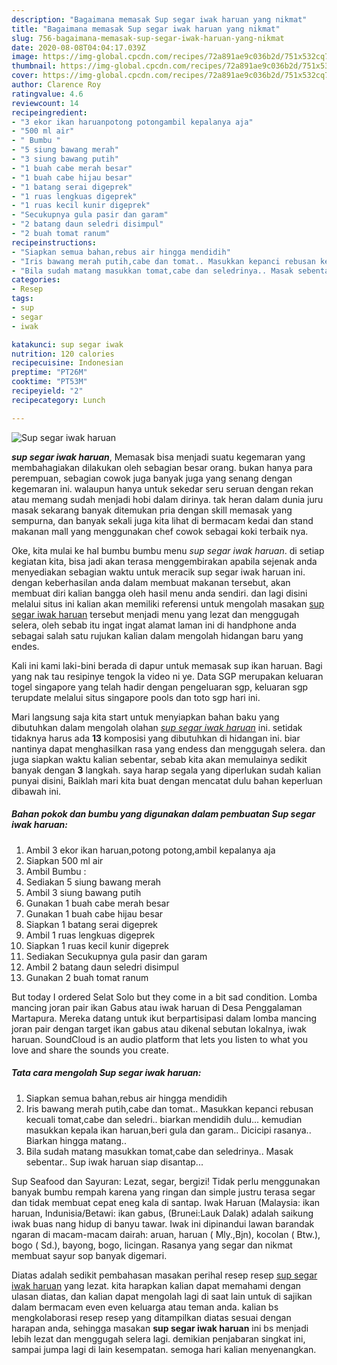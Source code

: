 ```yaml
---
description: "Bagaimana memasak Sup segar iwak haruan yang nikmat"
title: "Bagaimana memasak Sup segar iwak haruan yang nikmat"
slug: 756-bagaimana-memasak-sup-segar-iwak-haruan-yang-nikmat
date: 2020-08-08T04:04:17.039Z
image: https://img-global.cpcdn.com/recipes/72a891ae9c036b2d/751x532cq70/sup-segar-iwak-haruan-foto-resep-utama.jpg
thumbnail: https://img-global.cpcdn.com/recipes/72a891ae9c036b2d/751x532cq70/sup-segar-iwak-haruan-foto-resep-utama.jpg
cover: https://img-global.cpcdn.com/recipes/72a891ae9c036b2d/751x532cq70/sup-segar-iwak-haruan-foto-resep-utama.jpg
author: Clarence Roy
ratingvalue: 4.6
reviewcount: 14
recipeingredient:
- "3 ekor ikan haruanpotong potongambil kepalanya aja"
- "500 ml air"
- " Bumbu "
- "5 siung bawang merah"
- "3 siung bawang putih"
- "1 buah cabe merah besar"
- "1 buah cabe hijau besar"
- "1 batang serai digeprek"
- "1 ruas lengkuas digeprek"
- "1 ruas kecil kunir digeprek"
- "Secukupnya gula pasir dan garam"
- "2 batang daun seledri disimpul"
- "2 buah tomat ranum"
recipeinstructions:
- "Siapkan semua bahan,rebus air hingga mendidih"
- "Iris bawang merah putih,cabe dan tomat.. Masukkan kepanci rebusan kecuali tomat,cabe dan seledri.. biarkan mendidih dulu... kemudian masukkan kepala ikan haruan,beri gula dan garam.. Dicicipi rasanya.. Biarkan hingga matang.."
- "Bila sudah matang masukkan tomat,cabe dan seledrinya.. Masak sebentar.. Sup iwak haruan siap disantap..."
categories:
- Resep
tags:
- sup
- segar
- iwak

katakunci: sup segar iwak 
nutrition: 120 calories
recipecuisine: Indonesian
preptime: "PT26M"
cooktime: "PT53M"
recipeyield: "2"
recipecategory: Lunch

---
```



![Sup segar iwak haruan](https://img-global.cpcdn.com/recipes/72a891ae9c036b2d/751x532cq70/sup-segar-iwak-haruan-foto-resep-utama.jpg)

<b><i>sup segar iwak haruan</i></b>, Memasak bisa menjadi suatu kegemaran yang membahagiakan dilakukan oleh sebagian besar orang. bukan hanya para perempuan, sebagian cowok juga banyak juga yang senang dengan kegemaran ini. walaupun hanya untuk sekedar seru seruan dengan rekan atau memang sudah menjadi hobi dalam dirinya. tak heran dalam dunia juru masak sekarang banyak ditemukan pria dengan skill memasak yang sempurna, dan banyak sekali juga kita lihat di bermacam kedai dan stand makanan mall yang menggunakan chef cowok sebagai koki terbaik nya.

Oke, kita mulai ke hal bumbu bumbu menu <i>sup segar iwak haruan</i>. di setiap kegiatan kita, bisa jadi akan terasa menggembirakan apabila sejenak anda menyediakan sebagian waktu untuk meracik sup segar iwak haruan ini. dengan keberhasilan anda dalam membuat makanan tersebut, akan membuat diri kalian bangga oleh hasil menu anda sendiri. dan lagi disini melalui situs ini kalian akan memiliki referensi untuk mengolah masakan <u>sup segar iwak haruan</u> tersebut menjadi menu yang lezat dan menggugah selera, oleh sebab itu ingat ingat alamat laman ini di handphone anda sebagai salah satu rujukan kalian dalam mengolah hidangan baru yang endes.

Kali ini kami laki-bini berada di dapur untuk memasak sup ikan haruan. Bagi yang nak tau resipinye tengok la video ni ye. Data SGP merupakan keluaran togel singapore yang telah hadir dengan pengeluaran sgp, keluaran sgp terupdate melalui situs singapore pools dan toto sgp hari ini.


Mari langsung saja kita start untuk menyiapkan bahan baku yang dibutuhkan dalam mengolah olahan <u><i>sup segar iwak haruan</i></u> ini. setidak tidaknya harus ada <b>13</b> komposisi yang dibutuhkan di hidangan ini. biar nantinya dapat menghasilkan rasa yang endess dan menggugah selera. dan juga siapkan waktu kalian sebentar, sebab kita akan memulainya sedikit banyak dengan <b>3</b> langkah. saya harap segala yang diperlukan sudah kalian punyai disini, Baiklah mari kita buat dengan mencatat dulu bahan keperluan dibawah ini.

<!--inarticleads1-->

##### Bahan pokok dan bumbu yang digunakan dalam pembuatan Sup segar iwak haruan:

1. Ambil 3 ekor ikan haruan,potong potong,ambil kepalanya aja
1. Siapkan 500 ml air
1. Ambil  Bumbu :
1. Sediakan 5 siung bawang merah
1. Ambil 3 siung bawang putih
1. Gunakan 1 buah cabe merah besar
1. Gunakan 1 buah cabe hijau besar
1. Siapkan 1 batang serai digeprek
1. Ambil 1 ruas lengkuas digeprek
1. Siapkan 1 ruas kecil kunir digeprek
1. Sediakan Secukupnya gula pasir dan garam
1. Ambil 2 batang daun seledri disimpul
1. Gunakan 2 buah tomat ranum


But today I ordered Selat Solo but they come in a bit sad condition. Lomba mancing joran pair ikan Gabus atau iwak haruan di Desa Penggalaman Martapura. Mereka datang untuk ikut berpartisipasi dalam lomba mancing joran pair dengan target ikan gabus atau dikenal sebutan lokalnya, iwak haruan. SoundCloud is an audio platform that lets you listen to what you love and share the sounds you create. 

<!--inarticleads2-->

##### Tata cara mengolah Sup segar iwak haruan:

1. Siapkan semua bahan,rebus air hingga mendidih
1. Iris bawang merah putih,cabe dan tomat.. Masukkan kepanci rebusan kecuali tomat,cabe dan seledri.. biarkan mendidih dulu... kemudian masukkan kepala ikan haruan,beri gula dan garam.. Dicicipi rasanya.. Biarkan hingga matang..
1. Bila sudah matang masukkan tomat,cabe dan seledrinya.. Masak sebentar.. Sup iwak haruan siap disantap...


Sup Seafood dan Sayuran: Lezat, segar, bergizi! Tidak perlu menggunakan banyak bumbu rempah karena yang ringan dan simple justru terasa segar dan tidak membuat cepat eneg kala di santap. Iwak Haruan (Malaysia: ikan haruan, Indunisia/Betawi: ikan gabus, (Brunei:Lauk Dalak) adalah saikung iwak buas nang hidup di banyu tawar. Iwak ini dipinandui lawan barandak ngaran di macam-macam dairah: aruan, haruan ( Mly.,Bjn), kocolan ( Btw.), bogo ( Sd.), bayong, bogo, licingan. Rasanya yang segar dan nikmat membuat sayur sop banyak digemari. 

Diatas adalah sedikit pembahasan masakan perihal resep resep <u>sup segar iwak haruan</u> yang lezat. kita harapkan kalian dapat memahami dengan ulasan diatas, dan kalian dapat mengolah lagi di saat lain untuk di sajikan dalam bermacam even even keluarga atau teman anda. kalian bs mengkolaborasi resep resep yang ditampilkan diatas sesuai dengan harapan anda, sehingga masakan <b>sup segar iwak haruan</b> ini bs menjadi lebih lezat dan menggugah selera lagi. demikian penjabaran singkat ini, sampai jumpa lagi di lain kesempatan. semoga hari kalian menyenangkan.
